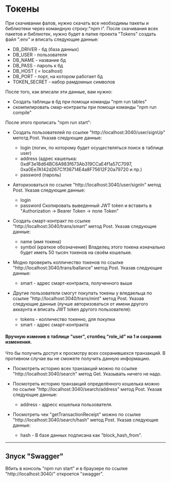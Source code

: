 # Токены

При скачивании фалов, нужно скачать все необходимы пакеты и библиотеки через командную строку:"npm i".
После скачивания всех пакетов и библиотек, нужно будет в папке проекта "Tokens" создать файл ".env" и вписать следующие данные:

* DB_DRIVER - бд (база данных)
* DB_USER - пользователя
* DB_NAME - название бд
* DB_PASS - пароль к бд
* DB_HOST ( = localhost)
* DB_PORT - порт, на котором работает бд
* TOKEN_SECRET - набор рамдомных символов

После того, как вписали эти данные, вам нужно:
* Создать таблицы в бд при помощи команды "npm run tables"
* скомпилировать смар-контракты при помощи команды "npm run compile"

После этого прописать "npm run start":
* Создать пользователей по ссылке "http://localhost:3040/user/signUp" метотд Post. Указав следующие данные:
    * login (логин, по которому будет осуществляться поиск в таблице user)
    * address (адрес кашелька: 0xdF3e18d64BC6A983f673Ab319CCaE4f1a57C7097, 0xa0Ee7A142d267C1f36714E4a8F75612F20a79720 и пр.)
    * password (пароль)
* Авторизоваться по ссылке "http://localhost:3040/user/signIn" метод Post. Указав следующие данные:
    * login
    * password
Скопировать выведенный JWT token и вставить в "Authorization -> Bearer Token -> поле Token"

* Создать смарт-контракт по ссылке "http://localhost:3040/trans/smart" метод Post. Указав следующие данные:
    * name (имя токена)
    * symbol (краткое обозначение)
Владелец этого токена изначально будет иметь 50 тысяч токенов на своём кошельке.

* Модно проверить колличество токенов по ссылке "http://localhost:3040/trans/ballance" метод Post. Указав следующие данные:
    * smart - адрес смарт-контракта, полученного выше

* Другие пользователи смогут покупать токены у вледаельца по ссылке "http://localhost:3040/trans/mint" метод Post. Указав следующие данные (лучше авторизоваться от имени другого аккаунта и вписать JWT token другого пользователя):
    * tokens - колличество токенно, для покупки
    * smart - адрес смарт-контракта

#### Вручную изменив в таблице "user", столбец "role_id" на 1 и сохранив изменения.
Что бы получить доступ к просмотру всех сохранившехся транзакций. В противном случае вы не сможете получить данную информацию.


* Посмотреть историю всех транзакций можно по ссылке "http://localhost:3040/search" метод Get. Указывать ничего не надо.

* Посмотреть историю транзакций определённого кошелька можно по ссылке "http://localhost:3040/search/address" метод Post. Указав следующие данные:
    * address - адресс кошелька пользователя.

* Посмотреть чек "getTransactionReceipt" можно по ссылке "http://localhost:3040/search/hash" метод Post. Указав следующие данные:
    * hash - В базе данных подписана как "block_hash_from".

___
## Зпуск "Swagger"
Вбить в консоль "npm run start" и в браузере по ссылке "http://localhost:3040/" откроется "swagger".